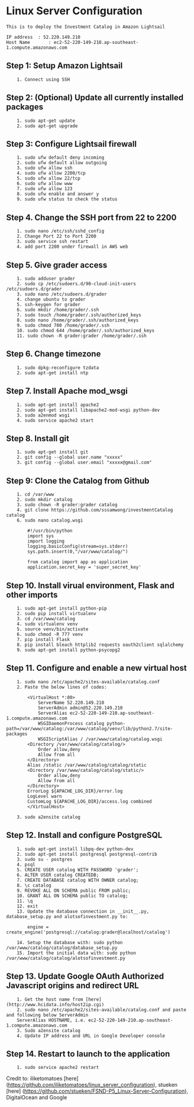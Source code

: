# Linux Server Configuration

	This is to deploy the Investment Catalog in Amazon Lightsail

	IP address  : 52.220.149.210
	Host Name		: ec2-52-220-149-210.ap-southeast-1.compute.amazonaws.com

## Step 1: Setup Amazon Lightsail
		1. Connect using SSH

## Step 2: (Optional) Update all currently installed packages
		1. sudo apt-get update
		2. sudo apt-get upgrade

## Step 3: Configure Lightsail firewall
		1. sudo ufw default deny incoming
		2. sudo ufw default allow outgoing
		3. sudo ufw allow ssh
		4. sudo ufw allow 2200/tcp
		5. sudo ufw allow 22/tcp
		6. sudo ufw allow www
		7. sudo ufw allow 123
		8. sudo ufw enable and answer y
		9. sudo ufw status to check the status

## Step 4. Change the SSH port from 22 to 2200
		1. sudo nano /etc/ssh/sshd_config
		2. Change Port 22 to Port 2200
		3. sudo service ssh restart
		4. add port 2200 under firewall in AWS web

## Step 5. Give grader access
		1. sudo adduser grader
		2. sudo cp /etc/sudoers.d/90-cloud-init-users /etc/sudoers.d/grader
		3. sudo nano /etc/sudoers.d/grader
		4. change ubuntu to grader
		5. ssh-keygen for grader
		6. sudo mkdir /home/grader/.ssh
		7. sudo touch /home/grader/.ssh/authorized_keys
		8. sudo nano /home/grader/.ssh/authorized_keys
		9. sudo chmod 700 /home/grader/.ssh
		10. sudo chmod 644 /home/grader/.ssh/authorized_keys
		11. sudo chown -R grader:grader /home/grader/.ssh

## Step 6. Change timezone
		1. sudo dpkg-reconfigure tzdata
		2. sudo apt-get install ntp

## Step 7. Install Apache mod_wsgi
		1. sudo apt-get install apache2
		2. sudo apt-get install libapache2-mod-wsgi python-dev
		3. sudo a2enmod wsgi
		4. sudo service apache2 start

## Step 8. Install git
		1. sudo apt-get install git
		2. git config --global user.name "xxxxx"
		3. git config --global user.email "xxxxx@gmail.com"

## Step 9: Clone the Catalog from Github
		1. cd /var/www
		2. sudo mkdir catalog
		3. sudo chown -R grader:grader catalog
		4. git clone https://github.com/sssamwong/investmentCatalog catalog
		6. sudo nano catalog.wsgi

			#!/usr/bin/python
			import sys
			import logging
			logging.basicConfig(stream=sys.stderr)
			sys.path.insert(0,"/var/www/catalog/")

			from catalog import app as application
			application.secret_key = 'super_secret_key'

## Step 10. Install virual environment, Flask and other imports
		1. sudo apt-get install python-pip
		2. sudo pip install virtualenv
		3. cd /var/www/catalog
		4. sudo virtualenv venv
		5. source venv/bin/activate
		6. sudo chmod -R 777 venv
		7. pip install Flask
		8. pip install bleach httplib2 requests oauth2client sqlalchemy
		9. sudo apt-get install python-psycopg2

## Step 11. Configure and enable a new virtual host
		1. sudo nano /etc/apache2/sites-available/catalog.conf
		2. Paste the below lines of codes:

			<VirtualHost *:80>
				ServerName 52.220.149.210
				ServerAdmin admin@52.220.149.210
				ServerAlias ec2-52-220-149-210.ap-southeast-1.compute.amazonaws.com
				WSGIDaemonProcess catalog python-path=/var/www/catalog:/var/www/catalog/venv/lib/python2.7/site-packages
				WSGIScriptAlias / /var/www/catalog/catalog.wsgi
			<Directory /var/www/catalog/catalog/>
				Order allow,deny
				Allow from all
			</Directory>
			Alias /static /var/www/catalog/catalog/static
			<Directory /var/www/catalog/catalog/static/>
				Order allow,deny
				Allow from all
			</Directory>
			ErrorLog ${APACHE_LOG_DIR}/error.log
			LogLevel warn
			CustomLog ${APACHE_LOG_DIR}/access.log combined
			</VirtualHost>

		3. sudo a2ensite catalog

## Step 12. Install and configure PostgreSQL
		1. sudo apt-get install libpq-dev python-dev
		2. sudo apt-get install postgresql postgresql-contrib
		3. sudo su - postgres
		4. psql
		5. CREATE USER catalog WITH PASSWORD 'grader';
		6. ALTER USER catalog CREATEDB;
		7. CREATE DATABASE catalog WITH OWNER catalog;
		8. \c catalog
		9. REVOKE ALL ON SCHEMA public FROM public;
		10. GRANT ALL ON SCHEMA public TO catalog;
		11. \q
		12. exit
		13. Update the database connection in __init__.py, database_setup.py and alotsofinvestment.py to:

			engine = create_engine('postgresql://catalog:grader@localhost/catalog')

		14. Setup the database with: sudo python /var/www/catalog/catalog/database_setup.py
		15. Import the initial data with: sudo python /var/www/catalog/catalog/alotsofinvestment.py

## Step 13. Update Google OAuth Authorized Javascript origins and redirect URL
		1. Get the host name from [here] (http://www.hcidata.info/host2ip.cgi)
		2. sudo nano /etc/apache2/sites-available/catalog.conf and paste and following below ServerAdmin
		ServerAlias HOSTNAME, i.e. ec2-52-220-149-210.ap-southeast-1.compute.amazonaws.com
		3. Sudo a2ensite catalog
		4. Update IP address and URL in Google Developer console

## Step 14. Restart to launch to the application
		1. sudo service apache2 restart

Credit to: iliketomatoes [here] (https://github.com/iliketomatoes/linux_server_configuration), stueken [here] (https://github.com/stueken/FSND-P5_Linux-Server-Configuration), DigitalOcean and Google
